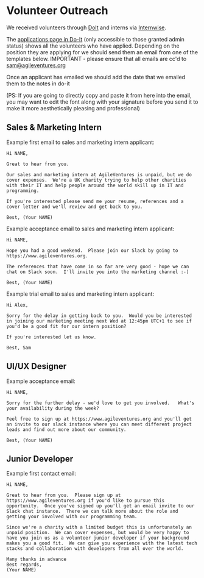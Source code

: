 Volunteer Outreach
==================

We received volunteers through [DoIt](https://do-it.org/) and interns via [Internwise](https://www.internwise.co.uk/).

The [applications page in Do-It](https://do-it.org/users/applications/manage) (only accessible to those granted admin status) shows all the volunteers who have applied.  Depending on the position they are applying for we should send them an email from one of the templates below. IMPORTANT - please ensure that all emails are cc'd to sam@agileventures.org

Once an applicant has emailed we should add the date that we emailed them to the notes in do-it 

(PS: If you are going to directly copy and paste it from here into the email, you may want to edit the font along with your signature before you send it to make it more aesthetically pleasing and professional)


Sales & Marketing Intern
------------------------

Example first email to sales and marketing intern applicant:

```
Hi NAME,

Great to hear from you.

Our sales and marketing intern at AgileVentures is unpaid, but we do cover expenses.  We're a UK charity trying to help other charities with their IT and help people around the world skill up in IT and programming.

If you're interested please send me your resume, references and a cover letter and we'll review and get back to you.

Best, (Your NAME) 
```

Example acceptance email to sales and marketing intern applicant:

```
Hi NAME,

Hope you had a good weekend.  Please join our Slack by going to https://www.agileventures.org.

The references that have come in so far are very good - hope we can chat on Slack soon.  I'll invite you into the marketing channel :-)

Best, (Your NAME)
```

Example trial email to sales and marketing intern applicant:

```
Hi Alex,

Sorry for the delay in getting back to you.  Would you be interested in joining our marketing meeting next Wed at 12:45pm UTC+1 to see if you'd be a good fit for our intern position?

If you're interested let us know.

Best, Sam
```

UI/UX Designer
-------------


Example acceptance email:

```
Hi NAME,

Sorry for the further delay - we'd love to get you involved.   What's your availability during the week?

Feel free to sign up at https://www.agileventures.org and you'll get an invite to our slack instance where you can meet different project leads and find out more about our community.

Best, (Your NAME)
```

Junior Developer
----------------

Example first contact email:

```
Hi NAME,

Great to hear from you.  Please sign up at https://www.agileventures.org if you'd like to pursue this opportunity.  Once you've signed up you'll get an email invite to our Slack chat instance.  There we can talk more about the role and getting your involved with our programming team.

Since we're a charity with a limited budget this is unfortunately an unpaid position.  We can cover expenses, but would be very happy to have you join us as a volunteer junior developer if your background makes you a good fit.  We can give you experience with the latest tech stacks and collaboration with developers from all over the world.

Many thanks in advance
Best regards,
(Your NAME)
```
